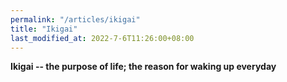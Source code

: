 ```yaml
---
permalink: "/articles/ikigai"
title: "Ikigai"
last_modified_at: 2022-7-6T11:26:00+08:00
---
```


<b>Ikigai<b> -- the purpose of life; the reason for waking up everyday
